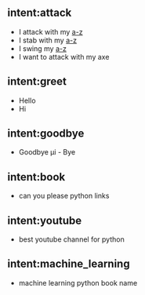 ## intent:attack
- I attack with my [a-z](../data/weapon.py)
- I stab with my [a-z](../data/weapon.py)
- I swing my [a-z](../data/weapon.py)
- I want to attack with my axe

## intent:greet
 - Hello
 - Hi

## intent:goodbye
 - Goodbye
µi - Bye

## intent:book
 - can you please python links
 
## intent:youtube
 - best youtube channel for python
 
## intent:machine_learning
 - machine learning python book name 
 